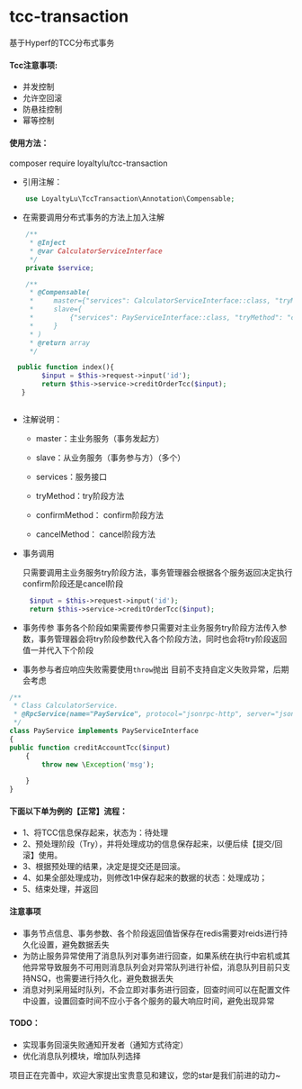 # tcc-transaction
基于Hyperf的TCC分布式事务


#### Tcc注意事项:
*   并发控制
*   允许空回滚
*   防悬挂控制
*   幂等控制

#### 使用方法：

composer require loyaltylu/tcc-transaction

* 引用注解：

```php
    use LoyaltyLu\TccTransaction\Annotation\Compensable;
```

* 在需要调用分布式事务的方法上加入注解

```php
    /**
     * @Inject
     * @var CalculatorServiceInterface
     */
    private $service;

    /**
     * @Compensable(
     *     master={"services": CalculatorServiceInterface::class, "tryMethod": "creditOrderTcc", "confirmMethod": "confirmCreditOrderTcc", "cancelMethod": "cancelCreditOrderTcc"},
     *     slave={
     *         {"services": PayServiceInterface::class, "tryMethod": "creditAccountTcc", "confirmMethod": "confirmCreditAccountTcc", "cancelMethod": "cancelCreditAccountTcc"},
     *     }
     * )
     * @return array
     */

  public function index(){
        $input = $this->request->input('id');
        return $this->service->creditOrderTcc($input);
   }
  

```
* 注解说明：

    * master：主业务服务（事务发起方）

    * slave：从业务服务（事务参与方）（多个）

    * services：服务接口
    
    * tryMethod：try阶段方法
    
    * confirmMethod： confirm阶段方法
    
    * cancelMethod： cancel阶段方法


* 事务调用

    只需要调用主业务服务try阶段方法，事务管理器会根据各个服务返回决定执行confirm阶段还是cancel阶段
```php
     $input = $this->request->input('id');
     return $this->service->creditOrderTcc($input);
```
* 事务传参
    事务各个阶段如果需要传参只需要对主业务服务try阶段方法传入参数，事务管理器会将try阶段参数代入各个阶段方法，同时也会将try阶段返回值一并代入下个阶段

* 事务参与者应响应失败需要使用`throw`抛出
        目前不支持自定义失败异常，后期会考虑

```php
/**
 * Class CalculatorService.
 * @RpcService(name="PayService", protocol="jsonrpc-http", server="jsonrpc-http", publishTo="consul")
 */
class PayService implements PayServiceInterface
{
public function creditAccountTcc($input)
    {
        throw new \Exception('msg');
        
    }
}
```
#### 下面以下单为例的【正常】流程：
*   1、将TCC信息保存起来，状态为：待处理
*   2、预处理阶段（Try），并将处理成功的信息保存起来，以便后续【提交/回滚】使用。
*   3、根据预处理的结果，决定是提交还是回滚。
*   4、如果全部处理成功，则修改1中保存起来的数据的状态：处理成功；
*   5、结束处理，并返回
#### 注意事项
* 事务节点信息、事务参数、各个阶段返回值皆保存在redis需要对reids进行持久化设置，避免数据丢失
* 为防止服务异常使用了消息队列对事务进行回查，如果系统在执行中宕机或其他异常导致服务不可用则消息队列会对异常队列进行补偿，消息队列目前只支持NSQ，也需要进行持久化，避免数据丢失
* 消息对列采用延时队列，不会立即对事务进行回查，回查时间可以在配置文件中设置，设置回查时间不应小于各个服务的最大响应时间，避免出现异常



#### TODO：

* 实现事务回滚失败通知开发者（通知方式待定）
* 优化消息队列模块，增加队列选择


项目正在完善中，欢迎大家提出宝贵意见和建议，您的star是我们前进的动力~
